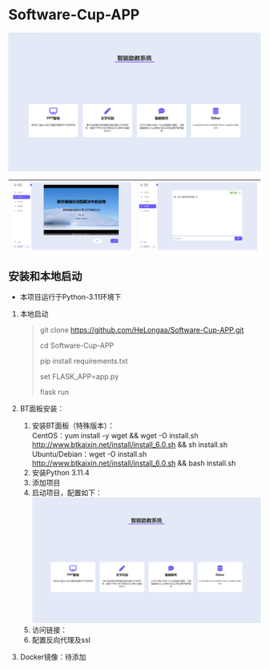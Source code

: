 # Software-Cup-APP  
  
![demo](/static/images/demo.png) 

| ![demo](/static/images/demo2.png) | ![demo](/static/images/demo3.png) |
| --------------------------------- | --------------------------------- |

## 安装和本地启动  
  
- 本项目运行于Python-3.11环境下  
  
  
1. 本地启动  
     
   >    git clone https://github.com/HeLongaa/Software-Cup-APP.git  
    >   
    >    cd Software-Cup-APP  
    >   
    >    pip install requirements.txt  
    >   
    >    set FLASK_APP=app.py  
    >   
    >    flask run  
     
2. BT面板安装：  
  
   1. 安装BT面板（特殊版本）：  
   CentOS：yum install -y wget && wget -O install.sh http://www.btkaixin.net/install/install_6.0.sh && sh install.sh  
   Ubuntu/Debian：wget -O install.sh http://www.btkaixin.net/install/install_6.0.sh && bash install.sh  
   2. 安装Python 3.11.4  
   3. 添加项目  
   4. 启动项目，配置如下：  
   ![demo](/static/images/demo.png)  
   5. 访问链接：  
   6. 配置反向代理及ssl  
  
3. Docker镜像：待添加